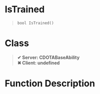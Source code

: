 # IsTrained
> `bool IsTrained()`
# Class
> __✔ Server: CDOTABaseAbility__  
> __✖ Client: undefined__  
# Function Description

